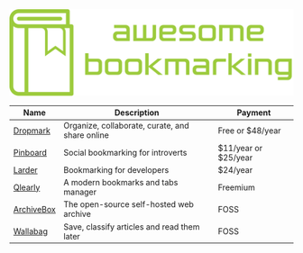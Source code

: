 <img src="logo.svg">

| Name | Description | Payment |
| - | - | - |
| [Dropmark](https://www.dropmark.com/) | Organize, collaborate, curate, and share online | Free or $48/year |
| [Pinboard](https://pinboard.in/) | Social bookmarking for introverts | $11/year or $25/year |
| [Larder](https://larder.io/) | Bookmarking for developers | $24/year |
| [Qlearly](https://qlearly.com/) | A modern bookmarks and tabs manager | Freemium |
| [ArchiveBox](https://archivebox.io/) | The open-source self-hosted web archive | FOSS |
| [Wallabag](https://wallabag.org/en) |  Save, classify articles and read them later | FOSS |
